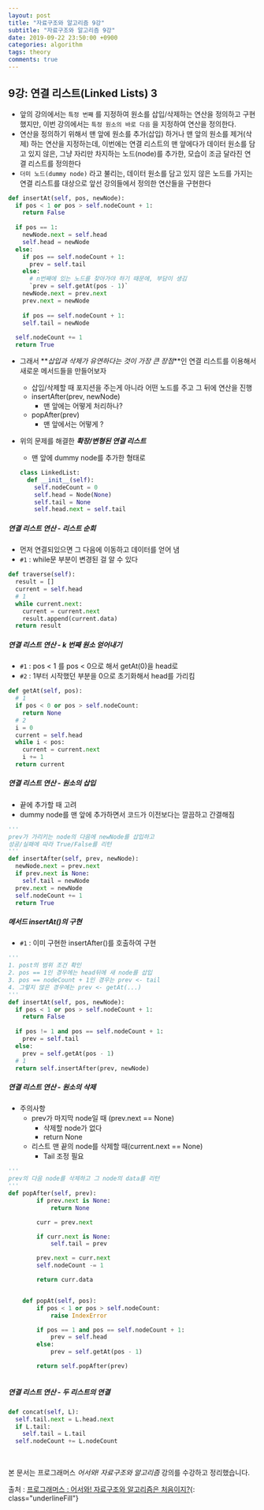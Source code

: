 ```yaml
---
layout: post
title: "자료구조와 알고리즘 9강"
subtitle: "자료구조와 알고리즘 9강"
date: 2019-09-22 23:50:00 +0900
categories: algorithm
tags: theory
comments: true
---
```


## 9강: 연결 리스트(Linked  Lists) 3

- 앞의 강의에서는 `특정 번째` 를 지정하여 원소를 삽입/삭제하는 연산을 정의하고 구현했지만, 이번 강의에서는 `특정 원소의 바로 다음` 을 지정하여 연산을 정의한다.
- 연산을 정의하기 위해서 맨  앞에 원소를 추가(삽입) 하거나 맨 앞의 원소를 제거(삭제) 하는 연산을 지정하는데, 이번에는 연결 리스트의 맨 앞에다가 데이터 원소를 담고 있지 않은, 그냥 자리만 차지하는 노드(node)를 추가한, 모습이 조금 달라진 연결 리스트를 정의한다
- `더미 노드(dummy node)` 라고 불리는, 데이터 원소를 담고 있지 않은 노드를 가지는 연결 리스트를 대상으로 앞선 강의들에서 정의한 연산들을 구현한다

```python
def insertAt(self, pos, newNode):
  if pos < 1 or pos > self.nodeCount + 1:
    return False
  
  if pos == 1:
    newNode.next = self.head
    self.head = newNode
  else:
    if pos == self.nodeCount + 1:
      prev = self.tail
  	else:
      # n번째에 있는 노드를 찾아가야 하기 때문에, 부담이 생김
      `prev = self.getAt(pos - 1)`
    newNode.next = prev.next
    prev.next = newNode
 
	if pos == self.nodeCount + 1:
    self.tail = newNode
  
  self.nodeCount += 1
  return True
```

- 그래서 **_삽입과 삭제가 유연하다는 것이 가장 큰 장점_**인 연결 리스트를 이용해서 새로운  메서드들을 만들어보자

  - 삽입/삭제할 때 포지션을 주는게 아니라 어떤 노드를 주고 그 뒤에 연산을 진행
  - insertAfter(prev, newNode)
    - 맨 앞에는 어떻게 처리하나?
  - popAfter(prev)
    - 맨 앞에서는 어떻게 ?

- 위의 문제를 해결한 **_확장/변형된 연결 리스트_**

  - 맨 앞에 dummy node를 추가한 형태로 

  ```python
  class LinkedList:
    def __init__(self):
      self.nodeCount = 0
      self.head = Node(None)
      self.tail = None
      self.head.next = self.tail
  ```

##### 연결 리스트 연산 - 리스트 순회

- 먼저 연결되있으면 그 다음에 이동하고 데이터를 얻어 냄
- `#1` : while문 부분이 변경된 걸 알 수 있다

```python
def traverse(self):
  result = []
  current = self.head
  # 1
  while current.next:
    current = current.next
    result.append(current.data)
  return result
```

##### 연결 리스트 연산 - _k_ 번째 원소 얻어내기

- `#1` : pos < 1 를 pos < 0으로 해서 getAt(0)을 head로
- `#2` : 1부터 시작했던 부분을 0으로 초기화해서 head를 가리킴

```python
def getAt(self, pos):
  # 1
  if pos < 0 or pos > self.nodeCount:
    return None
  # 2
  i = 0
  current = self.head
  while i < pos:
    current = current.next
    i += 1
  return current
```

##### 연결 리스트 연산 - 원소의 삽입

- 끝에 추가할 때 고려
- dummy node를 맨 앞에 추가하면서 코드가 이전보다는 깔끔하고 간결해짐

```python
'''
prev가 가리키는 node의 다음에 newNode를 삽입하고
성공/실패에 따라 True/False를 리턴
'''
def insertAfter(self, prev, newNode):
  newNode.next = prev.next
  if prev.next is None:
    self.tail = newNode
  prev.next = newNode
  self.nodeCount += 1
  return True
```

##### 메서드 insertAt()의 구현

- `#1` : 이미 구현한 insertAfter()를 호출하여 구현

```python
'''
1. post의 범위 조건 확인
2. pos == 1인 경우에는 head뒤에 새 node를 삽입
3. pos == nodeCount + 1인 경우는 prev <- tail
4. 그렇지 않은 경우에는 prev <- getAt(...)
'''
def insertAt(self, pos, newNode):
  if pos < 1 or pos > self.nodeCount + 1:
    return False
  
  if pos != 1 and pos == self.nodeCount + 1:
    prev = self.tail
  else:
    prev = self.getAt(pos - 1)
  # 1
  return self.insertAfter(prev, newNode)
```

##### 연결 리스트 연산 - 원소의 삭제

- 주의사항
  - prev가 마지막 node일 때 (prev.next == None)
    - 삭제할 node가 없다
    - return None
  - 리스트 맨 끝의 node를 삭제할 때(current.next == None)
    - Tail 조정 필요

```python
'''
prev의 다음 node를 삭제하고 그 node의 data를 리턴
'''
def popAfter(self, prev):
        if prev.next is None:
            return None

        curr = prev.next

        if curr.next is None:
            self.tail = prev

        prev.next = curr.next
        self.nodeCount -= 1

        return curr.data


    def popAt(self, pos):
        if pos < 1 or pos > self.nodeCount:
            raise IndexError

        if pos == 1 and pos == self.nodeCount + 1:
            prev = self.head
        else:
            prev = self.getAt(pos - 1)

        return self.popAfter(prev)
  
```

##### 연결 리스트 연산 - 두 리스트의 연결

```python
def concat(self, L):
  self.tail.next = L.head.next
  if L.tail:
    self.tail = L.tail
  self.nodeCount += L.nodeCount
```

<br>

본 문서는 프로그래머스 *어서와! 자료구조와 알고리즘* 강의를 수강하고 정리했습니다.

출처 : [프로그래머스 : 어서와! 자료구조와 알고리즘은 처음이지?](https://programmers.co.kr/learn/courses/57){: class="underlineFill"}